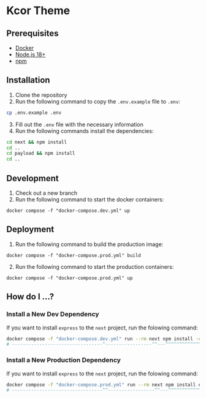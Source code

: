 # Kcor Theme

## Prerequisites

- [Docker](https://www.docker.com/)
- [Node.js 18+](https://nodejs.org/en/)
- [npm](https://www.npmjs.com/)

## Installation

1. Clone the repository
2. Run the following command to copy the `.env.example` file to `.env`:

```bash
cp .env.example .env
```

3. Fill out the `.env` file with the necessary information
4. Run the following commands install the dependencies:

```bash
cd next && npm install
cd ..
cd payload && npm install
cd ..
```

## Development

1. Check out a new branch
2. Run the following command to start the docker containers:

```
docker compose -f "docker-compose.dev.yml" up
```

## Deployment

1. Run the following command to build the production image:

```
docker compose -f "docker-compose.prod.yml" build
```

2. Run the following command to start the production containers:

```
docker compose -f "docker-compose.prod.yml" up
```

## How do I ...?

### Install a New Dev Dependency

If you want to install `express` to the `next` project, run the folowing command:

```bash
docker compose -f "docker-compose.dev.yml" run --rm next npm install -d express
# ---------------------------------^-----------------^^---^^^^^^^^^^^^^^^^^^^^-
```

### Install a New Production Dependency

If you want to install `express` to the `next` project, run the folowing command:

```bash
docker compose -f "docker-compose.prod.yml" run --rm next npm install express
# ---------------------------------^^-----------------^^---^^^^^^^^^^^^^^^^^-
```
